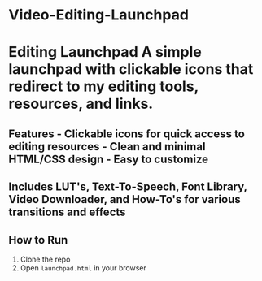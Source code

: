 # Video-Editing-Launchpad

# Editing Launchpad    A simple launchpad with clickable icons that redirect to my editing tools, resources, and links.    

## Features   - Clickable icons for quick access to editing resources   - Clean and minimal HTML/CSS design   - Easy to customize  

## Includes LUT's, Text-To-Speech, Font Library, Video Downloader, and How-To's for various transitions and effects

## How to Run  
1. Clone the repo  
2. Open `launchpad.html` in your browser  
